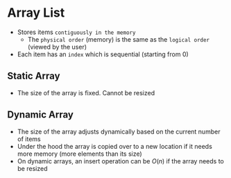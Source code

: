 # Array List

- Stores items `contiguously in the memory`
  - The `physical order` (memory) is the same as the `logical order` (viewed by the user)
- Each item has an `index` which is sequential (starting from 0)

## Static Array

- The size of the array is fixed. Cannot be resized

## Dynamic Array

- The size of the array adjusts dynamically based on the current number of items
- Under the hood the array is copied over to a new location if it needs more memory (more elements than its size)
- On dynamic arrays, an insert operation can be $O(n)$ if the array needs to be resized
